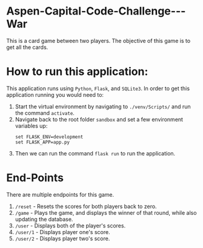 # Aspen-Capital-Code-Challenge---War
This is a card game between two players. The objective of this game is to get all the cards.

# How to run this application:

This application runs using `Python`, `Flask`, and `SQLite3`. In order to get this application running you would need to:
1. Start the virtual environment by navigating to `./venv/Scripts/` and run the command `activate`.
2. Navigate back to the root folder `sandbox` and set a few environment variables up:
    ```
    set FLASK_ENV=development
    set FLASK_APP=app.py
    ```
3. Then we can run the command `flask run` to run the application.

# End-Points
There are multiple endpoints for this game.
1. `/reset` - Resets the scores for both players back to zero. 
2. `/game` - Plays the game, and displays the winner of that round, while also updating the database.
3. `/user` - Displays both of the player's scores.
4. `/user/1` - Displays player one's score.
5. `/user/2` - Displays player two's score.

